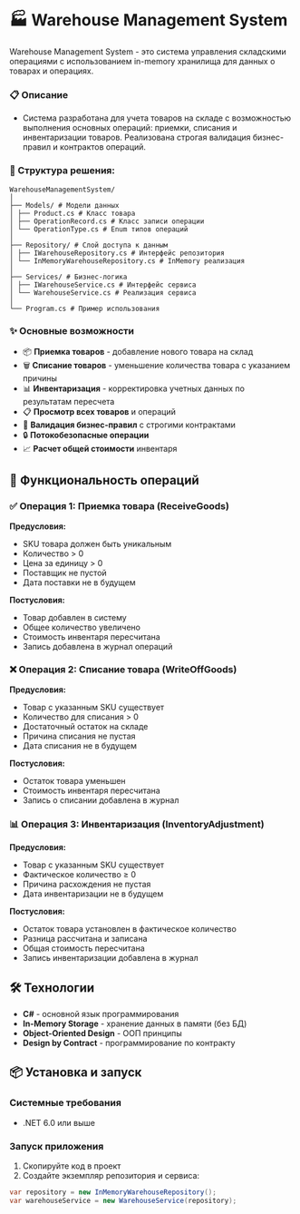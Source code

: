 # 🏭 Warehouse Management System

Warehouse Management System - это система управления складскими операциями с использованием in-memory хранилища для данных о товарах и операциях.

### 📋 Описание
- Система разработана для учета товаров на складе с возможностью выполнения основных операций: приемки, списания и инвентаризации товаров. Реализована строгая валидация бизнес-правил и контрактов операций.

### 🧩 Структура решения:
```
WarehouseManagementSystem/
│
├── Models/ # Модели данных
│ ├── Product.cs # Класс товара
│ ├── OperationRecord.cs # Класс записи операции
│ └── OperationType.cs # Enum типов операций
│
├── Repository/ # Слой доступа к данным
│ ├── IWarehouseRepository.cs # Интерфейс репозитория
│ └── InMemoryWarehouseRepository.cs # InMemory реализация
│
├── Services/ # Бизнес-логика
│ ├── IWarehouseService.cs # Интерфейс сервиса
│ └── WarehouseService.cs # Реализация сервиса
│
└── Program.cs # Пример использования
```


### ✨ Основные возможности
- 📦 **Приемка товаров** - добавление нового товара на склад
- 🗑️ **Списание товаров** - уменьшение количества товара с указанием причины  
- 📊 **Инвентаризация** - корректировка учетных данных по результатам пересчета
- 📋 **Просмотр всех товаров** и операций
- 💾 **Валидация бизнес-правил** с строгими контрактами
- 🔒 **Потокобезопасные операции**
- 📈 **Расчет общей стоимости** инвентаря

## 🚀 Функциональность операций

### ✅ Операция 1: Приемка товара (ReceiveGoods)
**Предусловия:**
- SKU товара должен быть уникальным
- Количество > 0
- Цена за единицу > 0  
- Поставщик не пустой
- Дата поставки не в будущем

**Постусловия:**
- Товар добавлен в систему
- Общее количество увеличено
- Стоимость инвентаря пересчитана
- Запись добавлена в журнал операций

### ❌ Операция 2: Списание товара (WriteOffGoods)  
**Предусловия:**
- Товар с указанным SKU существует
- Количество для списания > 0
- Достаточный остаток на складе
- Причина списания не пустая
- Дата списания не в будущем

**Постусловия:**
- Остаток товара уменьшен
- Стоимость инвентаря пересчитана
- Запись о списании добавлена в журнал

### 📊 Операция 3: Инвентаризация (InventoryAdjustment)
**Предусловия:**
- Товар с указанным SKU существует
- Фактическое количество ≥ 0
- Причина расхождения не пустая
- Дата инвентаризации не в будущем

**Постусловия:**
- Остаток товара установлен в фактическое количество
- Разница рассчитана и записана
- Общая стоимость пересчитана
- Запись инвентаризации добавлена в журнал

## 🛠️ Технологии
- **C#** - основной язык программирования
- **In-Memory Storage** - хранение данных в памяти (без БД)
- **Object-Oriented Design** - ООП принципы
- **Design by Contract** - программирование по контракту

## 📦 Установка и запуск
### Системные требования
- .NET 6.0 или выше

### Запуск приложения
1. Скопируйте код в проект
2. Создайте экземпляр репозитория и сервиса:
```csharp
var repository = new InMemoryWarehouseRepository();
var warehouseService = new WarehouseService(repository);
